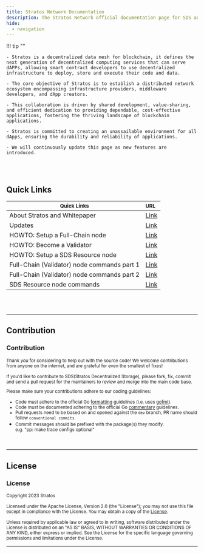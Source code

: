 ```yaml
---
title: Stratos Network Documentation
description: The Stratos Network official documentation page for SDS and Stratos-chain.
hide:
  - navigation
---
```


!!! tip ""

    - Stratos is a decentralized data mesh for blockchain, it defines the next generation of decentralized computing services that can serve dAPPs, allowing smart contract developers to use decentralized infrastructure to deploy, store and execute their code and data.

    - The core objective of Stratos is to establish a distributed network ecosystem encompassing infrastructure providers, middleware developers, and dApp creators. 

    - This collaboration is driven by shared development, value-sharing, and efficient dedication to providing dependable, cost-effective applications, fostering the thriving landscape of blockchain applications. 

    - Stratos is committed to creating an unassailable environment for all dApps, ensuring the durability and reliability of applications.

    - We will continuously update this page as new features are introduced.

<style>
  .md-typeset h2 {
    display: none;
  }
</style>

<br><br>

## Quick Links

<div class="center-table" markdown>


| <small>Quick Links</small> | <small>URL</small> |
| ----------- | :-- |
| About Stratos and Whitepaper | [Link](../docs-about/about-stratos) |
| Updates | [Link](../docs-about/changes/)|
| HOWTO: Setup a Full-Chain node | [Link](../docs-stratos-chain/setup-and-run-a-stratos-chain-full-node) |
| HOWTO: Become a Validator | [Link](../docs-stratos-chain/how-to-become-a-validator) |
| HOWTO: Setup a SDS Resource node | [Link](../docs-resource-node/setup-and-run-a-sds-resource-node) |
| Full-Chain (Validator) node commands part 1 | [Link](../docs-stratos-chain/stchaind-commands-part-1) |
| Full-Chain (Validator) node commands part 2 | [Link](../docs-stratos-chain/stchaind-commands-part-2) |
| SDS Resource node commands | [Link](../docs-resource-node/ppd-terminal-subcommands)

</div>

<br><br>

---

## Contribution

<h3>Contribution</h3>

<small>Thank you for considering to help out with the source code! We welcome contributions
from anyone on the internet, and are grateful for even the smallest of fixes!

If you'd like to contribute to SDS(Stratos Decentralized Storage), please fork, fix, commit and send a pull request
for the maintainers to review and merge into the main code base.

Please make sure your contributions adhere to our coding guidelines:

* Code must adhere to the official Go [formatting](https://golang.org/doc/effective_go.html#formatting)
  guidelines (i.e. uses [gofmt](https://golang.org/cmd/gofmt/)).
* Code must be documented adhering to the official Go [commentary](https://golang.org/doc/effective_go.html#commentary)
  guidelines.
* Pull requests need to be based on and opened against the `dev` branch, PR name should follow `conventional commits`.
* Commit messages should be prefixed with the package(s) they modify.
<br>e.g. "pp: make trace configs optional"</small>
 
 <br>   

---

## License

<h3>License</h3>

<small>Copyright 2023 Stratos

Licensed under the Apache License, Version 2.0 (the "License");
you may not use this file except in compliance with the License.
You may obtain a copy of the [License](https://www.apache.org/licenses/LICENSE-2.0).

Unless required by applicable law or agreed to in writing, software
distributed under the License is distributed on an "AS IS" BASIS,
WITHOUT WARRANTIES OR CONDITIONS OF ANY KIND, either express or implied.
See the License for the specific language governing permissions and
limitations under the License.</small>

---

<br>